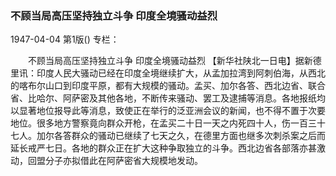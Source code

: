 ### 不顾当局高压坚持独立斗争  印度全境骚动益烈

1947-04-04
第1版()
专栏：

　　不顾当局高压坚持独立斗争
    印度全境骚动益烈
    【新华社陕北一日电】据新德里讯：印度人民大骚动已经在印度全境继续扩大，从孟加拉湾到阿刺伯海，从西北的喀布尔山口到印度平原，都有大规模的骚动。孟买、加尔各答、西北边省、联合省、比哈尔、阿萨密及其他各地，不断传来骚动、罢工及逮捕等消息。各地报纸均以显著地位报导此等消息，致使正在举行的泛亚洲会议的新闻，也不得不置于次要地位。很多地方警察竟向群众开枪，在孟买二十日一天之内死四十人，伤一百三十七人。加尔各答群众的骚动已继续了七天之久，在德里方面也继多次刺杀案之后而延长戒严七日。各地的群众正在扩大这种争取独立的斗争。西北边省各部落亦甚激动，回盟分子亦拟借此在阿萨密省大规模地发动。
